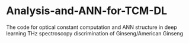 # Analysis-and-ANN-for-TCM-DL
The code for optical constant computation and ANN structure in deep learning THz spectroscopy discrimination of Ginseng/American Ginseng
